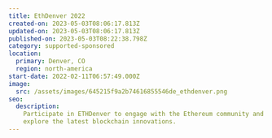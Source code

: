 ```yaml
---
title: EthDenver 2022
created-on: 2023-05-03T08:06:17.813Z
updated-on: 2023-05-03T08:06:17.813Z
published-on: 2023-05-03T08:22:38.798Z
category: supported-sponsored
location:
  primary: Denver, CO
  region: north-america
start-date: 2022-02-11T06:57:49.000Z
image:
  src: /assets/images/645215f9a2b74616855546de_ethdenver.png
seo:
  description:
    Participate in ETHDenver to engage with the Ethereum community and
    explore the latest blockchain innovations.
---
```

